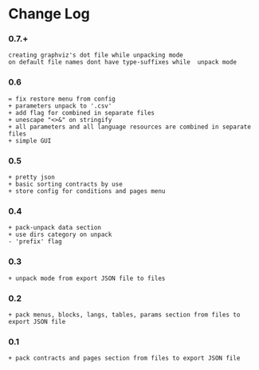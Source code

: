 # Change Log

### 0.7.+

    creating graphviz's dot file while unpacking mode
    on default file names dont have type-suffixes while  unpack mode

### 0.6

    = fix restore menu from config
    + parameters unpack to '.csv'
    + add flag for combined in separate files
    + unescape "<>&" on stringify
    + all parameters and all language resources are combined in separate files
    + simple GUI

### 0.5

    + pretty json
    + basic sorting contracts by use
    + store config for conditions and pages menu

### 0.4

    + pack-unpack data section
    + use dirs category on unpack
    - 'prefix' flag

### 0.3

    + unpack mode from export JSON file to files

### 0.2

    + pack menus, blocks, langs, tables, params section from files to export JSON file

### 0.1

    + pack contracts and pages section from files to export JSON file